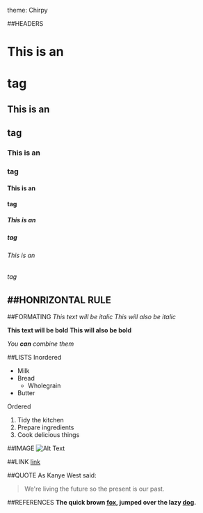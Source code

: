 theme: Chirpy

##HEADERS

# This is an <h1> tag
## This is an <h2> tag
### This is an <h3> tag
#### This is an <h4> tag
##### This is an <h5> tag
###### This is an <h6> tag

##HONRIZONTAL RULE
---


##FORMATING
*This text will be italic*
_This will also be italic_

**This text will be bold**
__This will also be bold__

_You **can** combine them_


##LISTS
Inordered
* Milk
* Bread
    * Wholegrain
* Butter

Ordered
1. Tidy the kitchen  
2. Prepare ingredients  
3. Cook delicious things

##IMAGE
![Alt Text](url)

##LINK
[link](http://example.com)

##QUOTE
As Kanye West said:

> We're living the future so
> the present is our past.

##REFERENCES
**The quick brown [fox][1], jumped over the lazy [dog][2].**

[1]: https://en.wikipedia.org/wiki/Fox "Wikipedia: Fox"
[2]: https://en.wikipedia.org/wiki/Dog "Wikipedia: Dog"
